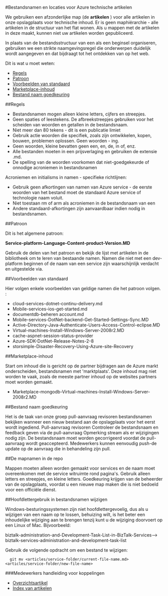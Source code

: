 <properties title="" pageTitle="Bestandsnamen en locaties voor Azure technische artikelen" description="De structuur voor artikelen en de naamgevingsregels die u volgen moet bij het maken van een nieuw artikel uitgelegd." metaKeywords="" services="" solutions="" documentationCenter="" authors="tysonn" videoId="" scriptId="" manager="required" />

<tags ms.service="contributor-guide" ms.devlang="" ms.topic="article" ms.tgt_pltfrm="" ms.workload="" ms.date="03/14/2016" ms.author="tysonn" />

#<a name="file-names-and-locations-for-azure-technical-articles"></a>Bestandsnamen en locaties voor Azure technische artikelen

We gebruiken een afzonderlijke map (de **artikelen** ) voor alle artikelen in onze opslagplaats voor technische inhoud. Er is geen maphiërarchie - alle artikelen in de structuur van het flat wonen. Als u mappen met de artikelen in deze maakt, kunnen niet uw artikelen worden gepubliceerd.

In plaats van de bestandsstructuur van een als een beginsel organiseren, gebruiken we een strikte naamgevingsregel die onderwerpen duidelijk wordt aangegeven en dat bijdraagt tot het ontdekken van op het web.

Dit is wat u moet weten:

+ [Regels]
+ [Patroon]
+ [Voorbeelden van standaard]
+ [Marketplace-inhoud]
+ [Bestand naam goedkeuring]

##<a name="rules"></a>Regels

- Bestandsnamen mogen alleen kleine letters, cijfers en streepjes. 
- Geen spaties of leestekens. De afbreekstreepjes gebruiken voor het scheiden van woorden en getallen in de bestandsnaam.
- Niet meer dan 80 tekens - dit is een publicatie limiet
- Gebruik actie woorden die specifiek, zoals zijn ontwikkelen, kopen, bouwen, problemen oplossen. Geen woorden - ing.
- Geen woorden, kleine bevatten geen een, en, de, in of, enz.
- Alle bestanden moeten in een prijsverlaging en gebruiken de extensie .md.
- De spelling van de woorden voorkomen dat niet-goedgekeurde of onnodige acroniemen in bestandsnamen

Acroniemen en initialisms in namen - specifieke richtlijnen:

- Gebruik geen afkortingen van namen van Azure service - de eerste woorden van het bestand moet de standaard Azure service of technologie naam voluit. 
-   Niet toestaan rm of arm als acroniemen in de bestandsnaam van een
- Andere standaard-afkortingen zijn aanvaardbaar indien nodig in bestandsnamen. 

##<a name="pattern"></a>Patroon

Dit is het algemene patroon:

 **Service-platform-Language-Content-product-Version.MD**

Gebruik de delen van het patroon en bekijk de lijst met artikelen in de bibliotheek om te leren van bestaande namen. Namen die niet met een dev-platform beginnen of de naam van een service zijn waarschijnlijk verdacht en uitgestelde via.

##<a name="standard-examples"></a>Voorbeelden van standaard

Hier volgen enkele voorbeelden van geldige namen die het patroon volgen. :

- cloud-services-dotnet-continu-delivery.md
- Mobile-services-ios-get-started.md
- documentdb-beheren account.md
- Mobile-services-DotNet-backend-Get-Started-Settings-Sync.MD
- Active-Directory-Java-Authenticate-Users-Access-Control-eclipse.MD
- Virtual-machines-Install-Windows-Server-2008r2.MD
- cache-aspnet-session-status-provider
- Azure-SDK-DotNet-Release-Notes-2-8
- storsimple-Disaster-Recovery-Using-Azure-site-Recovery

##<a name="marketplace-content"></a>Marketplace-inhoud

Start om inhoud die is gericht op de partner bijdragen aan de Azure markt onderscheiden, bestandsnamen met 'marktplaats'. Deze inhoud mag niet worden te vaak, zoals de meeste partner inhoud op de websites partners moet worden gemaakt.

- Marketplace-mongodb-Virtual-machines-Install-Windows-Server-2008r2.MD

##<a name="file-name-approval"></a>Bestand naam goedkeuring

Het is de taak van onze groep pull-aanvraag revisoren bestandsnamen bekijken wanneer een nieuw bestand aan de opslagplaats voor het eerst wordt ingediend. Pull-aanvraag revisoren Controleer de bestandsnaam en feedback geven via de pull-aanvraag Opmerking stream als er wijzigingen nodig zijn. De bestandsnaam moet worden gecorrigeerd voordat de pull-aanvraag wordt geaccepteerd. Medewerkers kunnen eenvoudig push-de update op de aanvraag die in behandeling zijn pull.

##<a name="folder-names-in-the-repo"></a>De mapnamen in de repo

Mappen moeten alleen worden gemaakt voor services en de naam moet overeenkomen met de service witruimte rond pagina's. Gebruik alleen letters en streepjes, en kleine letters. Goedkeuring krijgen van de beheerder van de opslagplaats, voordat u een nieuwe map maken die is niet bedoeld voor een officiële dienst.

##<a name="changing-case-in-file-names"></a>Hoofdlettergebruik in bestandsnamen wijzigen

Windows-besturingssystemen zijn niet hoofdlettergevoelig, dus als u wijzigen van een naam op te lossen, behuizing wilt, is het beter een inhoudelijke wijziging aan te brengen tenzij kunt u de wijziging doorvoert op een Linux of Mac. Bijvoorbeeld:

  biztalk-administration-and-Development-Task-List-in-BizTalk-Services--> biztalk-services-administration-and-development-task-list

Gebruik de volgende opdracht om een bestand te wijzigen:
```
  git mv <articles/service-folder/current-file-name.md> <articles/service-folder/new-file-name>
```

###<a name="contributors-guide-links"></a>Medewerkers handleiding voor koppelingen

- [Overzichtsartikel](./../README.md)
- [Index van artikelen](./contributor-guide-index.md)


<!--Anchors-->
[Regels]: #rules
[Patroon]: #pattern
[Voorbeelden van standaard]: #standard-examples
[Marketplace-inhoud]: #marketplace-content
[Bestand naam goedkeuring]: #file-name-approval
